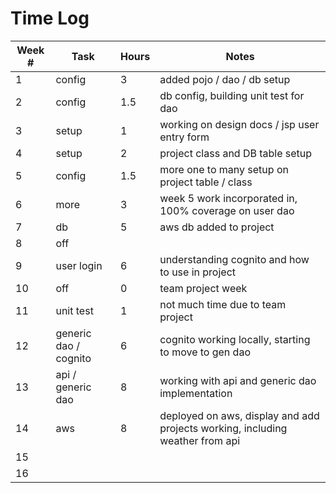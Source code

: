 # Time Log

| Week # | Task | Hours | Notes|
|------|------|-------|------|
| 1 | config      | 3 | added pojo / dao / db setup    |
| 2| config     | 1.5 |  db config, building unit test for dao |
| 3 | setup     | 1 |  working on design docs / jsp user entry form |
| 4| setup    | 2 |  project class and DB table setup | 
| 5 | config     | 1.5  |  more one to many setup on project table / class |
| 6 | more     | 3  | week 5 work incorporated in, 100% coverage on user dao  |
| 7 |  db | 5  | aws db added to project |
| 8 |  off |   | |
| 9 |  user login |  6 | understanding cognito and how to use in project |
| 10 | off  | 0  | team project week |
| 11|  unit test |  1 | not much time due to team project |
|12 | generic dao / cognito  |  6 | cognito working locally, starting to move to gen dao|
| 13 |  api / generic dao | 8  | working with api and generic dao implementation |
| 14|  aws |  8 |deployed on aws, display and add projects working, including weather from api |
| 15|   |   | |
| 16|   |   | |

